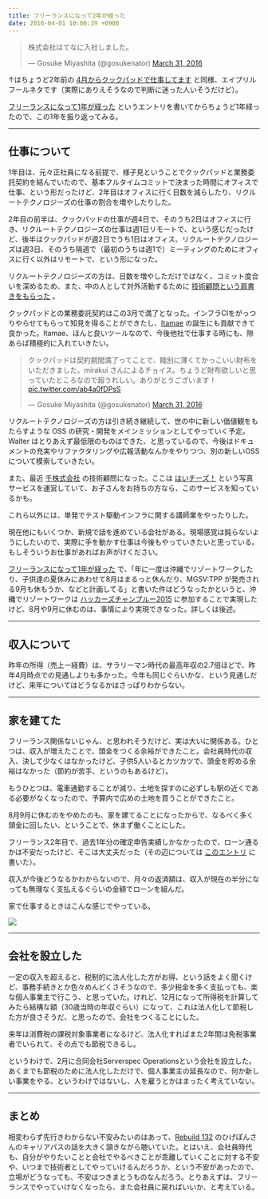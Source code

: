 ```yaml
---
title: フリーランスになって2年が経った
date: 2016-04-01 10:00:39 +0900
---
```


<blockquote class="twitter-tweet" data-lang="en"><p lang="ja" dir="ltr">株式会社はてなに入社しました。</p>&mdash; Gosuke Miyashita (@gosukenator) <a href="https://twitter.com/gosukenator/status/715555225566707712">March 31, 2016</a></blockquote>
<script async src="//platform.twitter.com/widgets.js" charset="utf-8"></script>

↑はちょうど2年前の [4月からクックパッドで仕事してます](http://mizzy.org/blog/2014/04/01/1/) と同様、エイプリルフールネタです（実際にありえそうなので判断に迷った人いそうだけど）。

[フリーランスになって1年が経った](http://mizzy.org/blog/2015/04/01/1/) というエントリを書いてからちょうど1年経ったので、この1年を振り返ってみる。

----

## 仕事について

1年目は、元々正社員になる前提で、様子見ということでクックパッドと業務委託契約を結んでいたので、基本フルタイムコミットで決まった時間にオフィスで仕事、という形だったけど、2年目はオフィスに行く日数を減らしたり、リクルートテクノロジーズの仕事の割合を増やしたりした。

2年目の前半は、クックパッドの仕事が週4日で、そのうち2日はオフィスに行き、リクルートテクノロジーズの仕事は週1日リモートで、という感じだったけど、後半はクックパッドが週2日でうち1日はオフィス、リクルートテクノロジーズは週3日、そのうち隔週で（最初のうちは週1で）ミーティングのためにオフィスに行く以外はリモートで、という形になった。

リクルートテクノロジーズの方は、日数を増やしただけではなく、コミット度合いを深めるため、また、中の人として対外活動するために [技術顧問という肩書きをもらった](http://mizzy.org/blog/2015/10/01/1/) 。

クックパッドとの業務委託契約はこの3月で満了となった。インフラCIをがっつりやらせてもらって知見を得ることができたし、[Itamae](https://github.com/itamae-kitchen/itamae) の誕生にも貢献できて良かった。Itamae、ほんと良いツールなので、今後他社で仕事する時にも、隙あらば積極的に入れていきたい。

<blockquote class="twitter-tweet" data-lang="en"><p lang="ja" dir="ltr">クックパッドは契約期間満了ってことで、餞別に薄くてかっこいい財布をいただきました。mirakui さんによるチョイス。ちょうど財布欲しいと思っていたところなので超うれしい。ありがとうございます！ <a href="https://t.co/ab4a0fDPsS">pic.twitter.com/ab4a0fDPsS</a></p>&mdash; Gosuke Miyashita (@gosukenator) <a href="https://twitter.com/gosukenator/status/715559613538566148">March 31, 2016</a></blockquote>
<script async src="//platform.twitter.com/widgets.js" charset="utf-8"></script>

リクルートテクノロジーズの方は引き続き継続して、世の中に新しい価値観をもたらすような OSS の研究・開発をメインミッションとしてやっていく予定。Walter はとりあえず最低限のものはできた、と思っているので、今後はドキュメントの充実やリファクタリングや広報活動なんかをやりつつ、別の新しいOSSについて模索していきたい。

また、最近 [千株式会社](https://sencorp.co.jp/) の技術顧問になった。ここは [はいチーズ！](https://8122.jp/) という写真サービスを運営していて、お子さんをお持ちの方なら、このサービスを知っているかも。

これら以外には、単発でテスト駆動インフラに関する講師業をやったりした。

現在他にもいくつか、新規で話を進めている会社がある。現場感覚は鈍らないようにしたいので、実際に手を動かす仕事は今後もやっていきたいと思っている。もしそういうお仕事があればお声がけください。

[フリーランスになって1年が経った](http://mizzy.org/blog/2015/04/01/1/)  で、「年に一度は沖縄でリゾートワークしたり、子供達の夏休みにあわせて8月はまるっと休んだり、MGSV:TPP が発売される9月も休もうか、などと計画してる」と書いた件はどうなったかというと、沖縄でリゾートワークは  [ハッカーズチャンプルー2015](http://hackers-champloo.org/2015/) に参加することで実現したけど、8月や9月に休むのは、事情により実現できなった。詳しくは後述。

----

## 収入について

昨年の所得（売上ー経費）は、サラリーマン時代の最高年収の2.7倍ほどで、昨年4月時点での見通しよりも多かった。今年も同じぐらいかな、という見通しだけど、来年についてはどうなるかはさっぱりわからない。

----

## 家を建てた

フリーランス関係ないじゃん、と思われそうだけど、実は大いに関係ある。ひとつは、収入が増えたことで、頭金をつくる余裕ができたこと。会社員時代の収入、決して少なくはなかったけど、子供5人いるとカツカツで、頭金を貯める余裕はなかった（節約が苦手、というのもあるけど）。

もうひとつは、電車通勤することが減り、土地を探すのに必ずしも駅の近くである必要がなくなったので、予算内で広めの土地を買うことができたこと。

8月9月に休むのをやめたのも、家を建てることになったからで、なるべく多く頭金に回したい、ということで、休まず働くことにした。

フリーランス2年目で、過去1年分の確定申告実績しかなかったので、ローン通るかは不安だったけど、そこは大丈夫だった（その辺については [このエントリ](http://mizzy.org/blog/2015/12/13/1/) に書いた）。

収入が今後どうなるかわからないので、月々の返済額は、収入が現在の半分になっても無理なく支払えるぐらいの金額でローンを組んだ。

家で仕事するときはこんな感じでやっている。

![](http://cdn-ak.f.st-hatena.com/images/fotolife/M/MIZZY/20160310/20160310114651.jpg)

----

## 会社を設立した

一定の収入を超えると、税制的に法人化した方がお得、という話をよく聞くけど、事務手続きとか色々めんどくさそうなので、多少税金を多く支払っても、楽な個人事業主で行こう、と思っていた。けれど、12月になって所得税を計算してみたら結構な額（30歳当時の年収ぐらい）になって、これは法人化して節税した方が良さそうだ、と思ったので、会社をつくることにした。

来年は消費税の課税対象事業者になるけど、法人化すればまた2年間は免税事業者でいられて、その点でも節税できるし。

というわけで、2月に合同会社Serverspec Operationsという会社を設立した。あくまでも節税のために法人化しただけで、個人事業主の延長なので、何か新しい事業をやる、というわけではないし、人を雇うとかはまったく考えていない。


----

## まとめ

相変わらず先行きわからない不安みたいのはあって、[Rebuild 132](http://rebuild.fm/132/) のひげぽんさんのキャリアパスの話を大きく頷きながら聴いていた。とはいえ、会社員時代も、自分がやりたいことと会社でやるべきことが乖離していくことに対する不安や、いつまで技術者としてやっていけるんだろうか、という不安があったので、立場がどうなっても、不安はつきまとうものなんだろう。とりあえずは、フリーランスでやっていけなくなったら、また会社員に戻ればいいか、と考えている。
